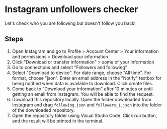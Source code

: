 # Instagram unfollowers checker
Let's check who you are following but doesn't follow you back!

## Steps
1. Open Instagram and go to Profile > Account Center > Your information and permissions > Download your information
2. Click "Download or transfer information" > some of your information
3. Go to connections and select "Followers and following"
4. Select "Download to device". For date range, choose "All time". For format, choose "json". Enter an email address in the "Notify" textbox for being notified when data is available to download. Click create files.
5. Come back to "Download your information" after 10 minutes or until getting an email from Instagram. You will be able to find the request.
6. Download this repository locally. Open the folder downloaded from Instagram and drag `following.json` and `followers_1.json` into the folder of the downloaded repository.
7. Open the repository folder using Visual Studio Code. Click run button, and the result will be printed in the terminal.
